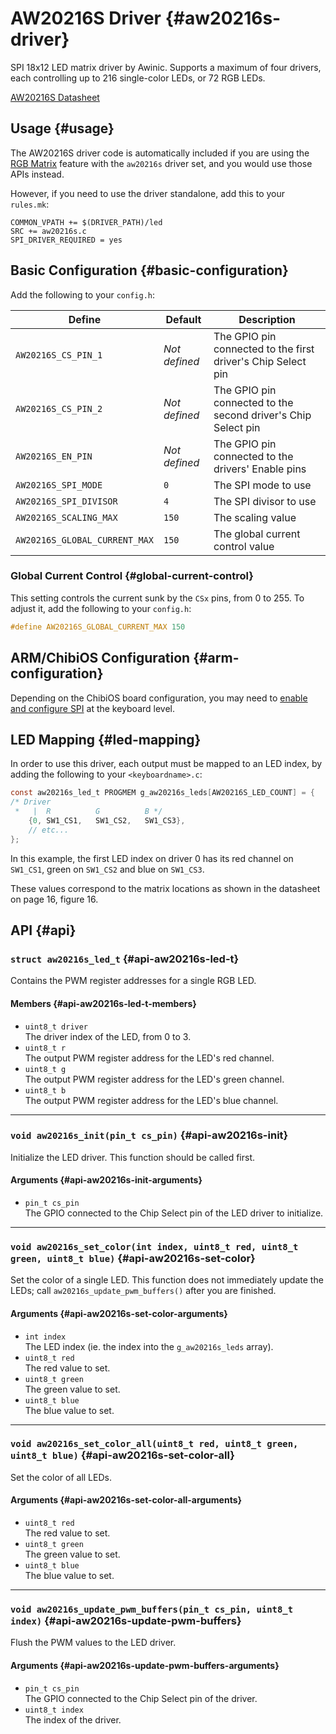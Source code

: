 # AW20216S Driver {#aw20216s-driver}

SPI 18x12 LED matrix driver by Awinic. Supports a maximum of four drivers, each controlling up to 216 single-color LEDs, or 72 RGB LEDs.

[AW20216S Datasheet](https://doc.awinic.com/doc/20230609wm/b6a9c70b-e1bd-495b-925f-bcbed3fc2620.pdf)

## Usage {#usage}

The AW20216S driver code is automatically included if you are using the [RGB Matrix](../features/rgb_matrix) feature with the `aw20216s` driver set, and you would use those APIs instead.

However, if you need to use the driver standalone, add this to your `rules.mk`:

```make
COMMON_VPATH += $(DRIVER_PATH)/led
SRC += aw20216s.c
SPI_DRIVER_REQUIRED = yes
```

## Basic Configuration {#basic-configuration}

Add the following to your `config.h`:

|Define                       |Default      |Description                                                  |
|-----------------------------|-------------|-------------------------------------------------------------|
|`AW20216S_CS_PIN_1`          |*Not defined*|The GPIO pin connected to the first driver's Chip Select pin |
|`AW20216S_CS_PIN_2`          |*Not defined*|The GPIO pin connected to the second driver's Chip Select pin|
|`AW20216S_EN_PIN`            |*Not defined*|The GPIO pin connected to the drivers' Enable pins           |
|`AW20216S_SPI_MODE`          |`0`          |The SPI mode to use                                          |
|`AW20216S_SPI_DIVISOR`       |`4`          |The SPI divisor to use                                       |
|`AW20216S_SCALING_MAX`       |`150`        |The scaling value                                            |
|`AW20216S_GLOBAL_CURRENT_MAX`|`150`        |The global current control value                             |

### Global Current Control {#global-current-control}

This setting controls the current sunk by the `CSx` pins, from 0 to 255. To adjust it, add the following to your `config.h`:

```c
#define AW20216S_GLOBAL_CURRENT_MAX 150
```

## ARM/ChibiOS Configuration {#arm-configuration}

Depending on the ChibiOS board configuration, you may need to [enable and configure SPI](spi#arm-configuration) at the keyboard level.

## LED Mapping {#led-mapping}

In order to use this driver, each output must be mapped to an LED index, by adding the following to your `<keyboardname>.c`:

```c
const aw20216s_led_t PROGMEM g_aw20216s_leds[AW20216S_LED_COUNT] = {
/* Driver
 *   |  R          G          B */
    {0, SW1_CS1,   SW1_CS2,   SW1_CS3},
    // etc...
};
```

In this example, the first LED index on driver 0 has its red channel on `SW1_CS1`, green on `SW1_CS2` and blue on `SW1_CS3`.

These values correspond to the matrix locations as shown in the datasheet on page 16, figure 16.

## API {#api}

### `struct aw20216s_led_t` {#api-aw20216s-led-t}

Contains the PWM register addresses for a single RGB LED.

#### Members {#api-aw20216s-led-t-members}

 - `uint8_t driver`  
   The driver index of the LED, from 0 to 3.
 - `uint8_t r`  
   The output PWM register address for the LED's red channel.
 - `uint8_t g`  
   The output PWM register address for the LED's green channel.
 - `uint8_t b`  
   The output PWM register address for the LED's blue channel.

---

### `void aw20216s_init(pin_t cs_pin)` {#api-aw20216s-init}

Initialize the LED driver. This function should be called first.

#### Arguments {#api-aw20216s-init-arguments}

 - `pin_t cs_pin`  
   The GPIO connected to the Chip Select pin of the LED driver to initialize.

---

### `void aw20216s_set_color(int index, uint8_t red, uint8_t green, uint8_t blue)` {#api-aw20216s-set-color}

Set the color of a single LED. This function does not immediately update the LEDs; call `aw20216s_update_pwm_buffers()` after you are finished.

#### Arguments {#api-aw20216s-set-color-arguments}

 - `int index`  
   The LED index (ie. the index into the `g_aw20216s_leds` array).
 - `uint8_t red`  
   The red value to set.
 - `uint8_t green`  
   The green value to set.
 - `uint8_t blue`  
   The blue value to set.

---

### `void aw20216s_set_color_all(uint8_t red, uint8_t green, uint8_t blue)` {#api-aw20216s-set-color-all}

Set the color of all LEDs.

#### Arguments {#api-aw20216s-set-color-all-arguments}

 - `uint8_t red`  
   The red value to set.
 - `uint8_t green`  
   The green value to set.
 - `uint8_t blue`  
   The blue value to set.

---

### `void aw20216s_update_pwm_buffers(pin_t cs_pin, uint8_t index)` {#api-aw20216s-update-pwm-buffers}

Flush the PWM values to the LED driver.

#### Arguments {#api-aw20216s-update-pwm-buffers-arguments}

 - `pin_t cs_pin`  
   The GPIO connected to the Chip Select pin of the driver.
 - `uint8_t index`  
   The index of the driver.
